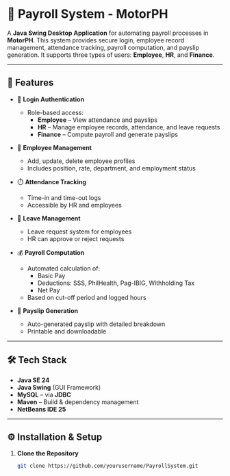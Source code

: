 # 💼 Payroll System - MotorPH

A **Java Swing Desktop Application** for automating payroll processes in **MotorPH**. This system provides secure login, employee record management, attendance tracking, payroll computation, and payslip generation. It supports three types of users: **Employee**, **HR**, and **Finance**.

---

## 📌 Features

- 🔐 **Login Authentication**
  - Role-based access:
    - **Employee** – View attendance and payslips
    - **HR** – Manage employee records, attendance, and leave requests
    - **Finance** – Compute payroll and generate payslips

- 👤 **Employee Management**
  - Add, update, delete employee profiles
  - Includes position, rate, department, and employment status

- ⏱️ **Attendance Tracking**
  - Time-in and time-out logs
  - Accessible by HR and employees

- 📝 **Leave Management**
  - Leave request system for employees
  - HR can approve or reject requests

- 💰 **Payroll Computation**
  - Automated calculation of:
    - Basic Pay
    - Deductions: SSS, PhilHealth, Pag-IBIG, Withholding Tax
    - Net Pay
  - Based on cut-off period and logged hours

- 🧾 **Payslip Generation**
  - Auto-generated payslip with detailed breakdown
  - Printable and downloadable

---

## 🛠️ Tech Stack

- **Java SE 24**
- **Java Swing** (GUI Framework)
- **MySQL** – via **JDBC**
- **Maven** – Build & dependency management
- **NetBeans IDE 25**

---

## ⚙️ Installation & Setup

1. **Clone the Repository**
   ```bash
   git clone https://github.com/yourusername/PayrollSystem.git
